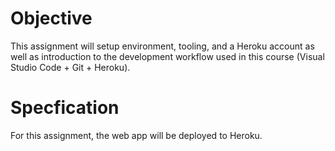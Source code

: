 # Objective
This assignment will setup environment, tooling, and a Heroku account as well as introduction to the development workflow used in this course (Visual Studio Code + Git + Heroku).

# Specfication
For this assignment, the web app will be deployed to Heroku.

